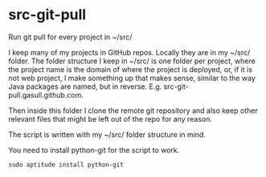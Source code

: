 src-git-pull
============

Run git pull for every project in ~/src/


I keep many of my projects in GitHub repos.  Locally they are in my ~/src/
folder.  The folder structure I keep in ~/src/ is one folder per project, where
the project name is the domain of where the project is deployed, or, if it is
not web project, I make something up that makes sense, similar to the way Java
packages are named, but in reverse.  E.g. src-git-pull.gasull.github.com.

Then inside this folder I clone the remote git repository and also keep other
relevant files that might be left out of the repo for any reason.

The script is written with my ~/src/ folder structure in mind.

You need to install python-git for the script to work.

    sudo aptitude install python-git
